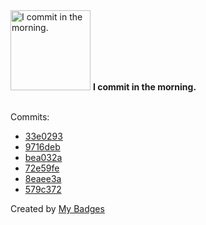 <img src="https://my-badges.github.io/my-badges/morning-commits.png" alt="I commit in the morning." title="I commit in the morning." width="128">
<strong>I commit in the morning.</strong>
<br><br>

Commits:

- <a href="https://github.com/HorebZ/HorebZ/commit/33e02933d8fb55fa116c439a1e96a84bcb09c906">33e0293</a>
- <a href="https://github.com/HorebZ/HorebZ/commit/9716deb4fcd6efa887e47267365eaa14357d2b71">9716deb</a>
- <a href="https://github.com/HorebZ/HorebZ/commit/bea032aef5cfacfcba67ab75b1722b61922d10ae">bea032a</a>
- <a href="https://github.com/HorebZ/HorebZ/commit/72e59fedfa1c7c349481400436453ee37d6d2463">72e59fe</a>
- <a href="https://github.com/HorebZ/HorebZ/commit/8eaee3a3b6616f9084e8931e309e5cb7c7cdfb51">8eaee3a</a>
- <a href="https://github.com/HorebZ/HorebZ/commit/579c3723daf37e7ab028c8bd2948d9c014a3a948">579c372</a>


Created by <a href="https://github.com/my-badges/my-badges">My Badges</a>